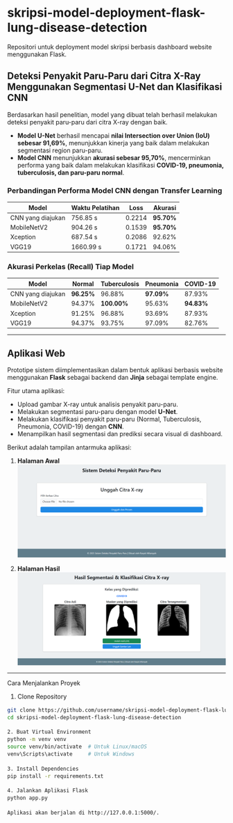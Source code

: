 # skripsi-model-deployment-flask-lung-disease-detection

Repositori untuk deployment model skripsi berbasis dashboard website menggunakan Flask.

## Deteksi Penyakit Paru-Paru dari Citra X-Ray Menggunakan Segmentasi U-Net dan Klasifikasi CNN

Berdasarkan hasil penelitian, model yang dibuat telah berhasil melakukan deteksi penyakit paru-paru dari citra X-ray dengan baik.  
- **Model U-Net** berhasil mencapai **nilai Intersection over Union (IoU) sebesar 91,69%**, menunjukkan kinerja yang baik dalam melakukan segmentasi region paru-paru.  
- **Model CNN** menunjukkan **akurasi sebesar 95,70%**, mencerminkan performa yang baik dalam melakukan klasifikasi **COVID-19, pneumonia, tuberculosis, dan paru-paru normal**.  

### Perbandingan Performa Model CNN dengan Transfer Learning

| Model            | Waktu Pelatihan | Loss  | Akurasi  |
|-----------------|---------------|------|--------|
| CNN yang diajukan | 756.85 s       | 0.2214 | **95.70%** |
| MobileNetV2      | 904.26 s       | 0.1539 | **95.70%** |
| Xception        | 687.54 s       | 0.2086 | 92.62% |
| VGG19           | 1660.99 s      | 0.1721 | 94.06% |

### Akurasi Perkelas (Recall) Tiap Model

| Model            | Normal | Tuberculosis | Pneumonia | COVID-19 |
|-----------------|--------|--------------|-----------|----------|
| CNN yang diajukan | **96.25%** | 96.88% | **97.09%** | 87.93% |
| MobileNetV2      | 94.37% | **100.00%** | 95.63% | **94.83%** |
| Xception        | 91.25% | 96.88% | 93.69% | 87.93% |
| VGG19           | 94.37% | 93.75% | 97.09% | 82.76% |

---

## Aplikasi Web

Prototipe sistem diimplementasikan dalam bentuk aplikasi berbasis website menggunakan **Flask** sebagai backend dan **Jinja** sebagai template engine.  

Fitur utama aplikasi:
- Upload gambar X-ray untuk analisis penyakit paru-paru.
- Melakukan segmentasi paru-paru dengan model **U-Net**.
- Melakukan klasifikasi penyakit paru-paru (Normal, Tuberculosis, Pneumonia, COVID-19) dengan **CNN**.
- Menampilkan hasil segmentasi dan prediksi secara visual di dashboard.

Berikut adalah tampilan antarmuka aplikasi:

1. **Halaman Awal**  
   ![Halaman Awal](templates/halaman_awal.PNG)

2. **Halaman Hasil**  
   ![Halaman Hasil](templates/halaman_hasil.PNG)

---

Cara Menjalankan Proyek

1. Clone Repository
```bash
git clone https://github.com/username/skripsi-model-deployment-flask-lung-disease-detection.git
cd skripsi-model-deployment-flask-lung-disease-detection

2. Buat Virtual Environment
python -m venv venv
source venv/bin/activate  # Untuk Linux/macOS
venv\Scripts\activate     # Untuk Windows

3. Install Dependencies
pip install -r requirements.txt

4. Jalankan Aplikasi Flask
python app.py

Aplikasi akan berjalan di http://127.0.0.1:5000/.
